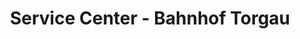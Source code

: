 ---
title: "Service Center - Bahnhof Torgau"
url: /torgau/service-center-bahnhof-torgau/
shop: Tickets
---